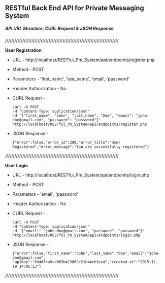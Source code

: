 ## RESTful Back End API for Private Messaging System ##

##### API URL Structure, CURL Request & JSON Response #####

///////////////////////////////////////////////////////////////////////// 

<strong>User Registration</strong>

* URL - http://localhost/RESTful_Pm_System/api/endpoints/register.php 
* Method - POST
* Parameters - 'first_name', 'last_name', 'email', 'password'
* Header Authorization - No

* CURL Request -
    ```
    curl -X POST
    -H "Content-Type: application/json"
    -d '{"first_name": "John", "last_name": "Doe", "email": "john-doe@gmail.com", "password": "password"}'
    http://localhost/RESTful_Pm_System/api/endpoints/register.php 
    ```  
* JSON Response -

    ```    
    {"error":false,"error_id":200,"error_title":"User Registered","error_message":"You are successfully registered"}
    ```   

/////////////////////////////////////////////////////////////////////////   

<strong>User Login</strong>

* URL - http://localhost/RESTful_Pm_System/api/endpoints/login.php 
* Method - POST
* Parameters - 'email', 'password'
* Header Authorization - No

* CURL Request -
    ```
    curl -X POST
    -H "Content-Type: application/json"
    -d '{"email": "john-doe@gmail.com", "password": "password"}'
    http://localhost/RESTful_Pm_System/api/endpoints/login.php 
    ```  
* JSON Response -

    ```    
    {"error":false,"first_name":"John","last_name":"Doe","email":"john-doe@gmail.com",
    "apiKey":"6d4d3ca9ce063b423662c21d44cb1ee4","created_at":"2015-11-18 14:05:23"}
    ```   
    
/////////////////////////////////////////////////////////////////////////     

